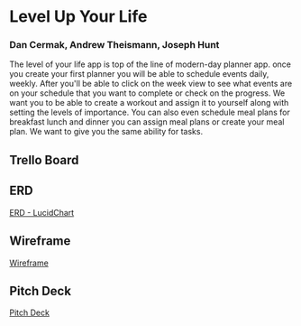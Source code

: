 # Level Up Your Life
### Dan Cermak, Andrew Theismann, Joseph Hunt

The level of your life app is top of the line of modern-day planner app. once you create your first planner you will be able to schedule events daily, weekly. After you'll be able to click on the week view to see what events are on your schedule that you want to complete or check on the progress. We want you to be able to create a workout and assign it to yourself along with setting the levels of importance. You can also even schedule meal plans for breakfast lunch and dinner you can assign meal plans or create your meal plan. We want to give you the same ability for tasks.

## Trello Board

## ERD
[ERD - LucidChart](https://www.lucidchart.com/publicSegments/view/53fa32dc-5983-4d1c-9515-e894bf32c9e2/image.jpeg)

## Wireframe
[Wireframe](https://docs.google.com/drawings/d/1lz0x3mHJKITkSju0V6-0bmdw9WpmRDj2ktpHfj3ucWo/edit?usp=sharing)

## Pitch Deck
[Pitch Deck](https://prezi.com/view/oYGYcBhg8116jjREbPZE/)
